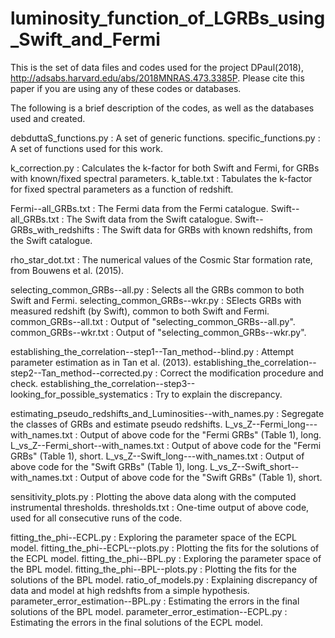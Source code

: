 # luminosity_function_of_LGRBs_using_Swift_and_Fermi
This is the set of data files and codes used for the project DPaul(2018), http://adsabs.harvard.edu/abs/2018MNRAS.473.3385P. Please cite this paper if you are using any of these codes or databases.

The following is a brief description of the codes, as well as the databases used and created.


debduttaS_functions.py        : A set of generic functions.
specific_functions.py         : A set of functions used for this work.

k_correction.py               : Calculates the k-factor for both Swift and Fermi, for GRBs with known/fixed spectral parameters.
k_table.txt                   : Tabulates the k-factor for fixed spectral parameters as a function of redshift.

Fermi--all_GRBs.txt           : The Fermi data from the Fermi catalogue.
Swift--all_GRBs.txt           : The Swift data from the Swift catalogue.
Swift--GRBs_with_redshifts    : The Swift data for GRBs with known redshifts, from the Swift catalogue.

rho_star_dot.txt              : The numerical values of the Cosmic Star formation rate, from Bouwens et al. (2015).

selecting_common_GRBs--all.py : Selects all the GRBs common to both Swift and Fermi.
selecting_common_GRBs--wkr.py : SElects GRBs with measured redshift (by Swift), common to both Swift and Fermi.
common_GRBs--all.txt          : Output of "selecting_common_GRBs--all.py".
common_GRBs--wkr.txt          : Output of "selecting_common_GRBs--wkr.py".

establishing_the_correlation--step1--Tan_method--blind.py             : Attempt parameter estimation as in Tan et al. (2013).
establishing_the_correlation--step2--Tan_method--corrected.py         : Correct the modification procedure and check.
establishing_the_correlation--step3--looking_for_possible_systematics : Try to explain the discrepancy.

estimating_pseudo_redshifts_and_Luminosities--with_names.py : Segregate the classes of GRBs and estimate pseudo redshifts.
L_vs_Z--Fermi_long---with_names.txt                         : Output of above code for the "Fermi GRBs" (Table 1), long.
L_vs_Z--Fermi_short--with_names.txt                         : Output of above code for the "Fermi GRBs" (Table 1), short.
L_vs_Z--Swift_long---with_names.txt                         : Output of above code for the "Swift GRBs" (Table 1), long.
L_vs_Z--Swift_short--with_names.txt                         : Output of above code for the "Swift GRBs" (Table 1), short.

sensitivity_plots.py          : Plotting the above data along with the computed instrumental thresholds.
thresholds.txt                : One-time output of above code, used for all consecutive runs of the code.

fitting_the_phi--ECPL.py          : Exploring the parameter space of the ECPL model.
fitting_the_phi--ECPL--plots.py     : Plotting the fits for the solutions of the ECPL model.
fitting_the_phi--BPL.py             : Exploring the parameter space of the BPL model.
fitting_the_phi--BPL--plots.py      : Plotting the fits for the solutions of the BPL model.
ratio_of_models.py                  : Explaining discrepancy of data and model at high redshfts from a simple hypothesis.
parameter_error_estimation--BPL.py  : Estimating the errors in the final solutions of the BPL model.
parameter_error_estimation--ECPL.py : Estimating the errors in the final solutions of the ECPL model.


